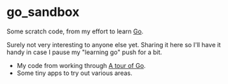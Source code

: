 # go_sandbox

Some scratch code, from my effort to learn [Go](https://go.dev/).

Surely not very interesting to anyone else yet. Sharing it here so I'll have it handy in case I pause my "learning go" push for a bit.

- My code from working through [A tour of Go](https://go.dev/tour/list).
- Some tiny apps to try out various areas.